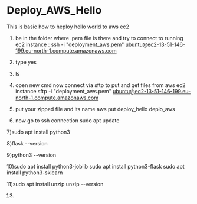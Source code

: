 # Deploy_AWS_Hello

This is basic how to heploy hello world to aws ec2


1) be in the folder where .pem file is there and try to connect to running ec2 instance  :
ssh -i "deployment_aws.pem" ubuntu@ec2-13-51-146-199.eu-north-1.compute.amazonaws.com

2) type yes

3) ls

4) open new cmd now connect via sftp to put and get files from aws ec2 instance
sftp -i "deployment_aws.pem" ubuntu@ec2-13-51-146-199.eu-north-1.compute.amazonaws.com

5) put your zipped file and its name aws
put deploy_hello deplo_aws

6) now go to ssh connection
sudo apt update

7)sudo apt install python3

8)flask --version

9)python3 --version

10)sudo apt install python3-joblib
sudo apt install python3-flask
sudo apt install python3-sklearn

11)sudo apt install unzip
unzip --version

13)
